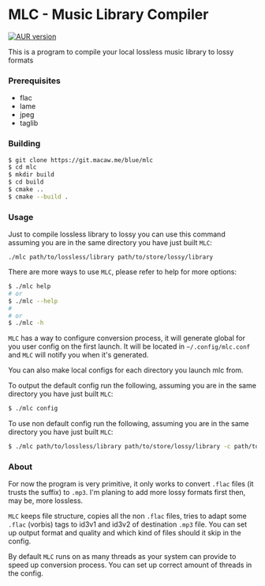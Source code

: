 # MLC - Music Library Compiler

[![AUR version](https://img.shields.io/aur/version/mlc?style=flat-square)](https://aur.archlinux.org/packages/mlc/)

This is a program to compile your local lossless music library to lossy formats

### Prerequisites

- flac
- lame
- jpeg
- taglib

### Building

```sh
$ git clone https://git.macaw.me/blue/mlc
$ cd mlc
$ mkdir build
$ cd build
$ cmake ..
$ cmake --build .
```

### Usage

Just to compile lossless library to lossy you can use this command
assuming you are in the same directory you have just built `MLC`:

```
./mlc path/to/lossless/library path/to/store/lossy/library
```

There are more ways to use `MLC`, please refer to help for more options:

```sh
$ ./mlc help
# or
$ ./mlc --help
#
# or
$ ./mlc -h
```

`MLC` has a way to configure conversion process, it will generate global for you user config on the first launch.
It will be located in `~/.config/mlc.conf` and `MLC` will notify you when it's generated.

You can also make local configs for each directory you launch mlc from.

To output the default config run the following, assuming you are in the same directory you have just built `MLC`:

```sh
$ ./mlc config
```

To use non default config run the following, assuming you are in the same directory you have just built `MLC`:

```sh
$ ./mlc path/to/lossless/library path/to/store/lossy/library -c path/to/config/file
```

### About

For now the program is very primitive, it only works to convert `.flac` files (it trusts the suffix) to `.mp3`.
I'm planing to add more lossy formats first then, may be, more lossless.

`MLC` keeps file structure, copies all the non `.flac` files, tries to adapt some `.flac` (vorbis) tags to id3v1 and id3v2 of destination `.mp3` file.
You can set up output format and quality and which kind of files should it skip in the config.

By default `MLC` runs on as many threads as your system can provide to speed up conversion process. 
You can set up correct amount of threads in the config.
